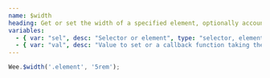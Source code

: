 ```yaml
---
name: $width
heading: Get or set the width of a specified element, optionally accounting for margin
variables:
  - { var: "sel", desc: "Selector or element", type: "selector, element", req: true }
  - { var: "val", desc: "Value to set or a callback function taking the element, index, and existing value", type: "string, integer, callback" }
---
```


```javascript
Wee.$width('.element', '5rem');
```